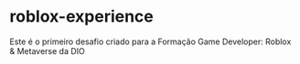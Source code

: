 # roblox-experience
Este é o primeiro desafio criado para a Formação Game Developer: Roblox &amp; Metaverse da DIO
